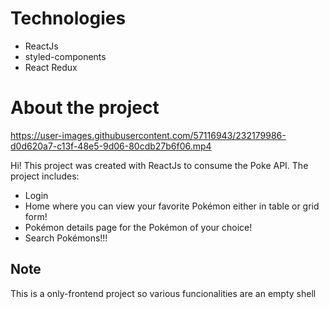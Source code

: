 # Technologies
- ReactJs
- styled-components
- React Redux



# About the project
https://user-images.githubusercontent.com/57116943/232179986-d0d620a7-c13f-48e5-9d06-80cdb27b6f06.mp4

Hi! This project was created with ReactJs to consume the Poke API. The project includes:

- Login
- Home where you can view your favorite Pokémon either in table or grid form!
- Pokémon details page for the Pokémon of your choice!
- Search Pokémons!!!

## Note
This is a only-frontend project so various funcionalities are an empty shell

